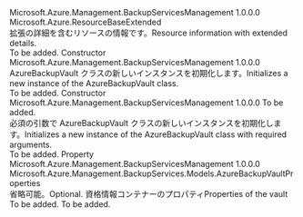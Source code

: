 <Type Name="AzureBackupVault" FullName="Microsoft.Azure.Management.BackupServices.Models.AzureBackupVault">
  <TypeSignature Language="C#" Value="public class AzureBackupVault : Microsoft.Azure.ResourceBaseExtended" />
  <TypeSignature Language="ILAsm" Value=".class public auto ansi beforefieldinit AzureBackupVault extends Microsoft.Azure.ResourceBaseExtended" />
  <TypeSignature Language="DocId" Value="T:Microsoft.Azure.Management.BackupServices.Models.AzureBackupVault" />
  <TypeSignature Language="VB.NET" Value="Public Class AzureBackupVault&#xA;Inherits ResourceBaseExtended" />
  <TypeSignature Language="F#" Value="type AzureBackupVault = class&#xA;    inherit ResourceBaseExtended" />
  <AssemblyInfo>
    <AssemblyName>Microsoft.Azure.Management.BackupServicesManagement</AssemblyName>
    <AssemblyVersion>1.0.0.0</AssemblyVersion>
  </AssemblyInfo>
  <Base>
    <BaseTypeName>Microsoft.Azure.ResourceBaseExtended</BaseTypeName>
  </Base>
  <Interfaces />
  <Docs>
    <summary>
            <span data-ttu-id="7e1e2-101">拡張の詳細を含むリソースの情報です。</span><span class="sxs-lookup"><span data-stu-id="7e1e2-101">Resource information with extended details.</span></span>
            </summary>
    <remarks>To be added.</remarks>
  </Docs>
  <Members>
    <Member MemberName=".ctor">
      <MemberSignature Language="C#" Value="public AzureBackupVault ();" />
      <MemberSignature Language="ILAsm" Value=".method public hidebysig specialname rtspecialname instance void .ctor() cil managed" />
      <MemberSignature Language="DocId" Value="M:Microsoft.Azure.Management.BackupServices.Models.AzureBackupVault.#ctor" />
      <MemberSignature Language="VB.NET" Value="Public Sub New ()" />
      <MemberType>Constructor</MemberType>
      <AssemblyInfo>
        <AssemblyName>Microsoft.Azure.Management.BackupServicesManagement</AssemblyName>
        <AssemblyVersion>1.0.0.0</AssemblyVersion>
      </AssemblyInfo>
      <Parameters />
      <Docs>
        <summary>
            <span data-ttu-id="7e1e2-102">AzureBackupVault クラスの新しいインスタンスを初期化します。</span><span class="sxs-lookup"><span data-stu-id="7e1e2-102">Initializes a new instance of the AzureBackupVault class.</span></span>
            </summary>
        <remarks>To be added.</remarks>
      </Docs>
    </Member>
    <Member MemberName=".ctor">
      <MemberSignature Language="C#" Value="public AzureBackupVault (string location);" />
      <MemberSignature Language="ILAsm" Value=".method public hidebysig specialname rtspecialname instance void .ctor(string location) cil managed" />
      <MemberSignature Language="DocId" Value="M:Microsoft.Azure.Management.BackupServices.Models.AzureBackupVault.#ctor(System.String)" />
      <MemberSignature Language="VB.NET" Value="Public Sub New (location As String)" />
      <MemberSignature Language="F#" Value="new Microsoft.Azure.Management.BackupServices.Models.AzureBackupVault : string -&gt; Microsoft.Azure.Management.BackupServices.Models.AzureBackupVault" Usage="new Microsoft.Azure.Management.BackupServices.Models.AzureBackupVault location" />
      <MemberType>Constructor</MemberType>
      <AssemblyInfo>
        <AssemblyName>Microsoft.Azure.Management.BackupServicesManagement</AssemblyName>
        <AssemblyVersion>1.0.0.0</AssemblyVersion>
      </AssemblyInfo>
      <Parameters>
        <Parameter Name="location" Type="System.String" />
      </Parameters>
      <Docs>
        <param name="location">To be added.</param>
        <summary>
            <span data-ttu-id="7e1e2-103">必須の引数で AzureBackupVault クラスの新しいインスタンスを初期化します。</span><span class="sxs-lookup"><span data-stu-id="7e1e2-103">Initializes a new instance of the AzureBackupVault class with required arguments.</span></span>
            </summary>
        <remarks>To be added.</remarks>
      </Docs>
    </Member>
    <Member MemberName="Properties">
      <MemberSignature Language="C#" Value="public Microsoft.Azure.Management.BackupServices.Models.AzureBackupVaultProperties Properties { get; set; }" />
      <MemberSignature Language="ILAsm" Value=".property instance class Microsoft.Azure.Management.BackupServices.Models.AzureBackupVaultProperties Properties" />
      <MemberSignature Language="DocId" Value="P:Microsoft.Azure.Management.BackupServices.Models.AzureBackupVault.Properties" />
      <MemberSignature Language="VB.NET" Value="Public Property Properties As AzureBackupVaultProperties" />
      <MemberSignature Language="F#" Value="member this.Properties : Microsoft.Azure.Management.BackupServices.Models.AzureBackupVaultProperties with get, set" Usage="Microsoft.Azure.Management.BackupServices.Models.AzureBackupVault.Properties" />
      <MemberType>Property</MemberType>
      <AssemblyInfo>
        <AssemblyName>Microsoft.Azure.Management.BackupServicesManagement</AssemblyName>
        <AssemblyVersion>1.0.0.0</AssemblyVersion>
      </AssemblyInfo>
      <ReturnValue>
        <ReturnType>Microsoft.Azure.Management.BackupServices.Models.AzureBackupVaultProperties</ReturnType>
      </ReturnValue>
      <Docs>
        <summary>
            <span data-ttu-id="7e1e2-104">省略可能。</span><span class="sxs-lookup"><span data-stu-id="7e1e2-104">Optional.</span></span> <span data-ttu-id="7e1e2-105">資格情報コンテナーのプロパティ</span><span class="sxs-lookup"><span data-stu-id="7e1e2-105">Properties of the vault</span></span>
            </summary>
        <value>To be added.</value>
        <remarks>To be added.</remarks>
      </Docs>
    </Member>
  </Members>
</Type>